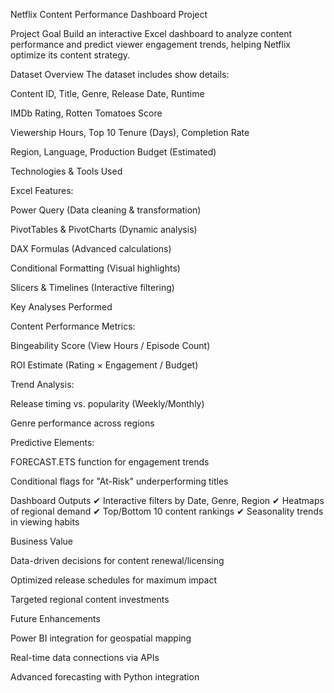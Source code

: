 Netflix Content Performance Dashboard Project

Project Goal
Build an interactive Excel dashboard to analyze content performance and predict viewer engagement trends, helping Netflix optimize its content strategy.

Dataset Overview
The dataset includes show details:

Content ID, Title, Genre, Release Date, Runtime

IMDb Rating, Rotten Tomatoes Score

Viewership Hours, Top 10 Tenure (Days), Completion Rate

Region, Language, Production Budget (Estimated)

Technologies & Tools Used

Excel Features:

Power Query (Data cleaning & transformation)

PivotTables & PivotCharts (Dynamic analysis)

DAX Formulas (Advanced calculations)

Conditional Formatting (Visual highlights)

Slicers & Timelines (Interactive filtering)

Key Analyses Performed

Content Performance Metrics:

Bingeability Score (View Hours / Episode Count)

ROI Estimate (Rating × Engagement / Budget)

Trend Analysis:

Release timing vs. popularity (Weekly/Monthly)

Genre performance across regions

Predictive Elements:

FORECAST.ETS function for engagement trends

Conditional flags for "At-Risk" underperforming titles

Dashboard Outputs
✔ Interactive filters by Date, Genre, Region
✔ Heatmaps of regional demand
✔ Top/Bottom 10 content rankings
✔ Seasonality trends in viewing habits

Business Value

Data-driven decisions for content renewal/licensing

Optimized release schedules for maximum impact

Targeted regional content investments

Future Enhancements

Power BI integration for geospatial mapping

Real-time data connections via APIs

Advanced forecasting with Python integration
